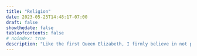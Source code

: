 ```yaml
---
title: "Religion"
date: 2023-05-25T14:48:17-07:00
draft: false
showthedate: false
tableofcontents: false
# noindex: true
description: "Like the first Queen Elizabeth, I firmly believe in not putting windows into men’s souls (oral tradition, the words very possibly originating in a letter drafted by Bacon; in J. B. Black _Reign of Elizabeth 1558–1603_ [1936]). Yet like the second Queen of the same name, I take my religion (relatively) seriously and have occasionally shared thoughts about the subject here."
---
```

